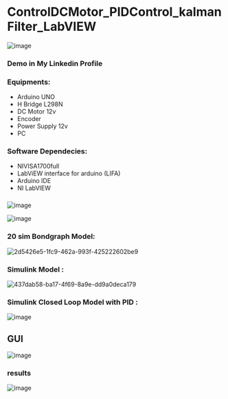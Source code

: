 # ControlDCMotor_PIDControl_kalmanFilter_LabVIEW

![image](https://user-images.githubusercontent.com/63366676/111037132-17072c80-8423-11eb-85b0-83c724e0665f.png)

### Demo  in My Linkedin Profile


### Equipments:
* Arduino UNO
* H Bridge L298N
* DC Motor  12v
* Encoder 
* Power Supply  12v
* PC

### Software Dependecies:
* NIVISA1700full
* LabViEW interface for arduino (LIFA)
* Arduino IDE
* NI LabVIEW 

### 
![image](https://user-images.githubusercontent.com/63366676/111037036-ad871e00-8422-11eb-8321-d361cb41b3e6.png)

![image](https://user-images.githubusercontent.com/63366676/111037048-bd066700-8422-11eb-9c6f-13c46c51580c.png)


### 20 sim Bondgraph Model:
![2d5426e5-1fc9-462a-993f-425222602be9](https://user-images.githubusercontent.com/63366676/111036998-6862ec00-8422-11eb-8f79-2f37d417c711.jpg)

### Simulink Model :
![437dab58-ba17-4f69-8a9e-dd9a0deca179](https://user-images.githubusercontent.com/63366676/111037003-744eae00-8422-11eb-9cfa-850d131386f1.jpg)

### Simulink Closed Loop Model with PID :
![image](https://user-images.githubusercontent.com/63366676/111037091-e921e800-8422-11eb-8b37-cb41281e70d0.png)

## GUI 

![image](https://user-images.githubusercontent.com/63366676/111037076-de675300-8422-11eb-92ea-e7f7a7308024.png)


### results 


![image](https://user-images.githubusercontent.com/63366676/111037115-0060d580-8423-11eb-98e7-319ca608349f.png)

